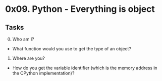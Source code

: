 # 0x09. Python - Everything is object

## Tasks

0. Who am I?

- What function would you use to get the type of an object?

1. Where are you?

- How do you get the variable identifier (which is the memory address in the CPython implementation)?


